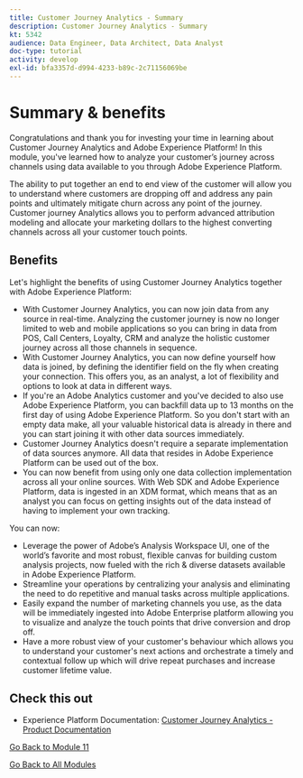```yaml
---
title: Customer Journey Analytics - Summary
description: Customer Journey Analytics - Summary
kt: 5342
audience: Data Engineer, Data Architect, Data Analyst
doc-type: tutorial
activity: develop
exl-id: bfa3357d-d994-4233-b89c-2c71156069be
---
```

# Summary & benefits

Congratulations and thank you for investing your time in learning about Customer Journey Analytics and Adobe Experience Platform! 
In this module, you've learned how to analyze your customer’s journey across channels using data available to you through Adobe Experience Platform. 

The ability to put together an end to end view of the customer will allow you to understand where customers are dropping off and address any pain points and ultimately mitigate churn across any point of the journey.
Customer journey Analytics allows you to perform advanced attribution modeling and allocate your marketing dollars to the highest converting channels across all your customer touch points. 

## Benefits

Let's highlight the benefits of using Customer Journey Analytics together with Adobe Experience Platform:

- With Customer Journey Analytics, you can now join data from any source in real-time. Analyzing the customer journey is now no longer limited to web and mobile applications so you can bring in data from POS, Call Centers, Loyalty, CRM and analyze the holistic customer journey across all those channels in sequence.
- With Customer Journey Analytics, you can now define yourself how data is joined, by defining the identifier field on the fly when creating your connection. This offers you, as an analyst, a lot of flexibility and options to look at data in different ways.
- If you're an Adobe Analytics customer and you've decided to also use Adobe Experience Platform, you can backfill data up to 13 months on the first day of using Adobe Experience Platform. So you don't start with an empty data make, all your valuable historical data is already in there and you can start joining it with other data sources immediately.
- Customer Journey Analytics doesn't require a separate implementation of data sources anymore. All data that resides in Adobe Experience Platform can be used out of the box.
- You can now benefit from using only one data collection implementation across all your online sources. With Web SDK and Adobe Experience Platform, data is ingested in an XDM format, which means that as an analyst you can focus on getting insights out of the data instead of having to implement your own tracking.

You can now:

- Leverage the power of Adobe’s Analysis Workspace UI, one of the world’s favorite and most robust, flexible canvas for building custom analysis projects, now fueled with the rich & diverse datasets available in Adobe Experience Platform.
- Streamline your operations by centralizing your analysis and eliminating the need to do repetitive and manual tasks across multiple applications. 
- Easily expand the number of marketing channels you use, as the data will be immediately ingested into Adobe Enterprise platform allowing you to visualize and analyze the touch points that drive conversion and drop off. 
- Have a more robust view of your customer's behaviour which allows you to understand your customer's next actions and orchestrate a timely and contextual follow up which will drive repeat purchases and increase customer lifetime value.

## Check this out

- Experience Platform Documentation: [Customer Journey Analytics - Product Documentation](https://experienceleague.adobe.com/docs/analytics-platform/using/cja-landing.html)

[Go Back to Module 11](./customer-journey-analytics-build-a-dashboard.md)

[Go Back to All Modules](../../overview.md)
